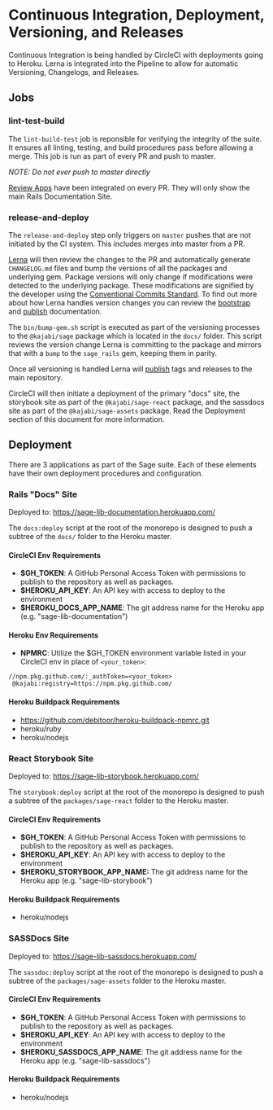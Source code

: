 # Continuous Integration, Deployment, Versioning, and Releases

Continuous Integration is being handled by CircleCI with deployments going to Heroku. Lerna is integrated into the Pipeline to allow for automatic Versioning, Changelogs, and Releases.

## Jobs

### lint-test-build

The `lint-build-test` job is reponsible for verifying the integrity of the suite. It ensures all linting, testing, and build procedures pass before allowing a merge. This job is run as part of every PR and push to master.

*NOTE: Do not ever push to master directly*

[Review Apps](https://devcenter.heroku.com/articles/github-integration-review-apps) have been integrated on every PR. They will only show the main Rails Documentation Site.

### release-and-deploy

The `release-and-deploy` step only triggers on `master` pushes that are not initiated by the CI system. This includes merges into master from a PR.

[Lerna](https://github.com/lerna/lerna) will then review the changes to the PR and automatically generate `CHANGELOG.md` files and bump the versions of all the packages and underlying gem. Package versions will only change if modifications were detected to the underlying package. These modifications are signified by the developer using the [Conventional Commits Standard](https://www.conventionalcommits.org/en/v1.0.0/). To find out more about how Lerna handles version changes you can review the [bootstrap](https://github.com/lerna/lerna/tree/master/commands/bootstrap#readme) and [publish](https://github.com/lerna/lerna/tree/master/commands/publish#readme) documentation.

The `bin/bump-gem.sh` script is executed as part of the versioning processes to the `@kajabi/sage` package which is located in the `docs/` folder. This script reviews the version change Lerna is committing to the package and mirrors that with a `bump` to the `sage_rails` gem, keeping them in parity.

Once all versioning is handled Lerna will [publish](https://github.com/lerna/lerna/tree/master/commands/publish#readme) tags and releases to the main repository.

CircleCI will then initiate a deployment of the primary "docs" site, the storybook site as part of the `@kajabi/sage-react` package, and the sassdocs site as part of the `@kajabi/sage-assets` package. Read the Deployment section of this document for more information.

## Deployment

There are 3 applications as part of the Sage suite. Each of these elements have their own deployment procedures and configuration.

### Rails "Docs" Site

Deployed to: https://sage-lib-documentation.herokuapp.com/

The `docs:deploy` script at the root of the monorepo is designed to push a subtree of the `docs/` folder to the Heroku master.

#### CircleCI Env Requirements

- **$GH_TOKEN**: A GitHub Personal Access Token with permissions to publish to the repository as well as packages.
- **$HEROKU_API_KEY**: An API key with access to deploy to the environment
- **$HEROKU_DOCS_APP_NAME**: The git address name for the Heroku app (e.g. "sage-lib-documentation")

#### Heroku Env Requirements

- **NPMRC**: Utilize the $GH_TOKEN environment variable listed in your CircleCI env in place of `<your_token>`:

```text
//npm.pkg.github.com/:_authToken=<your_token>
 @kajabi:registry=https://npm.pkg.github.com/
```

#### Heroku Buildpack Requirements

- https://github.com/debitoor/heroku-buildpack-npmrc.git
- heroku/ruby
- heroku/nodejs

### React Storybook Site

Deployed to: https://sage-lib-storybook.herokuapp.com/

The `storybook:deploy` script at the root of the monorepo is designed to push a subtree of the `packages/sage-react` folder to the Heroku master.

#### CircleCI Env Requirements

- **$GH_TOKEN**: A GitHub Personal Access Token with permissions to publish to the repository as well as packages.
- **$HEROKU_API_KEY**: An API key with access to deploy to the environment
- **$HEROKU_STORYBOOK_APP_NAME:** The git address name for the Heroku app (e.g. "sage-lib-storybook")

#### Heroku Buildpack Requirements

- heroku/nodejs

### SASSDocs Site

Deployed to: https://sage-lib-sassdocs.herokuapp.com/

The `sassdoc:deploy` script at the root of the monorepo is designed to push a subtree of the `packages/sage-assets` folder to the Heroku master.

#### CircleCI Env Requirements

- **$GH_TOKEN**: A GitHub Personal Access Token with permissions to publish to the repository as well as packages.
- **$HEROKU_API_KEY**: An API key with access to deploy to the environment
- **$HEROKU_SASSDOCS_APP_NAME**: The git address name for the Heroku app (e.g. "sage-lib-sassdocs")

#### Heroku Buildpack Requirements

- heroku/nodejs
